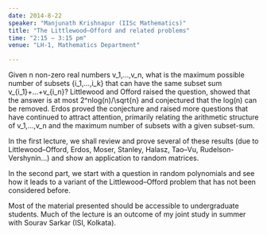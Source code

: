 ```yaml
---
date: 2014-8-22
speaker: "Manjunath Krishnapur (IISc Mathematics)"
title: "The Littlewood–Offord and related problems"
time: "2:15 – 3:15 pm" 
venue: "LH-1, Mathematics Department"

---
```


Given n non-zero real numbers v_1,...,v_n, what is the maximum
possible number of subsets {i_1,...,i_k} that can have the same
subset sum v_{i_1}+...+v_{i_n}? Littlewood and Offord raised the
question, showed that the answer is at most 2^nlog(n)/\sqrt{n} and
conjectured that the log(n) can be removed. Erdos proved the
conjecture and raised more questions that have continued to attract
attention, primarily relating the arithmetic structure of
v_1,...,v_n and the maximum number of subsets with a given
subset-sum.

In the first lecture, we shall review and prove several of these results
(due to Littlewood–Offord, Erdos, Moser, Stanley, Halasz, Tao–Vu,
Rudelson-Vershynin...) and show an application to random matrices.

In the second part, we start with a question in random polynomials and see
how it leads to a variant of the Littlewood–Offord problem that has not
been considered before.

Most of the material presented should be accessible to undergraduate
students. Much of the lecture is an outcome of my joint study in summer
with Sourav Sarkar (ISI, Kolkata).
